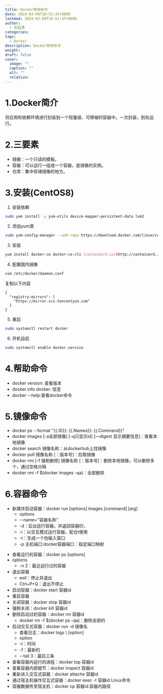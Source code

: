 ```yaml
---
title: Docker常用命令
date: 2024-03-09T16:51:47+0800
lastmod: 2024-03-09T16:51:47+0800
author:
  - 俞延涛
categories:
tags:
  - Docker
description: Docker常用命令
weight:
draft: false
cover:
  image: ""
  caption: ""
  alt: ""
  relative:
---
```

# 1.Docker简介
将应用和依赖环境进行封装到一个轻量级、可移植的容器中。一次封装，到处运行。

# 2.三要素

* 镜像：一个只读的模板。
* 容器：可以运行一组或一个容器，是镜像的实例。
* 仓库：集中存储镜像的地方。

# 3.安装(CentOS8)

1. 安装依赖
```bash
sudo yum install -y yum-utils device-mapper-persistent-data lvm2 
```
2. 添加yum源
```bash
sudo yum-config-manager --add-repo https://download.docker.com/linux/centos/docker-ce.repo
```
3. 安装
```bash
yum install docker-ce docker-ce-cli [containerd.io](http://containerd.io/) --allowerasing
```
4. 配置国内镜像
```bash 
vim /etc/docker/daemon.conf
```
复制以下内容
```text
{
  "registry-mirrors": [
    "https://mirror.ccs.tencentyun.com"
  ]
}
```
5. 重启
```bash 
sudo systemctl restart docker
```
6. 开机自启
```bash 
sudo systemctl enable docker.service
```

# 4.帮助命令

* docker version: 查看版本
* docker info docker: 信息
* docker --help:查看docker命令

# 5.镜像命令

* docker ps --format "{{.ID}}: {{.Names}}: {{.Command}}"
* docker images \[-a全部镜像]  \[-q只显示id] \[—digest 显示摘要信息]：查看本地镜像
* docker search 镜像名称：从dockerhub上找镜像
* docker pull 镜像名称 \[：版本号]：拉取镜像
* docker rmi \[-f 强制删除] 镜像名称 \[：版本号]：删除本地镜像，可以删除多个，通过空格分隔
* docker rmi -f $(docker images -qa)：全部删除

# 6.容器命令

* 新建并启动容器：docker run \[options] images \[command] \[arg]
	- options
	- --name="容器名称"
	- -d：后台运行容器，并返回容器ID，
	- -i：以交互模式运行容器，配合t使用
	- -t：生成一个伪输入窗口
	- -p 主机端口:docker容器端口：指定端口映射
- 查看运行的容器：docker ps \[options]
- options
	- -n 2：最近运行过的容器
- 退出容器
	- exit：停止并退出
	- Ctrl+P+Q：退出不停止
- 启动容器：docker start 容器id
- 重启容器
- 关闭容器：docker stop 容器id
- 强制关闭：docker kill 容器id
- 删除启动过的容器：docker rm 容器id
	- docker rm -f $(docker ps -qa)：删除全部的
- 启动交互式容器：docker run -d 镜像名
	- 查看日志：docker logs \ [option]
	- option
	- -t：时间
	- -f：最新的
	- --tail 3：最后三条
- 查看容器内运行的进程：docker top 容器id
- 查看容器内部细节：docker inspect 容器id
- 重新进入交互式容器：docker attache 容器id
- 通过宿主机操作交互式容器：docker exec -t 容器id Linux命令
- 容器数据传至宿主机：docker cp 容器id:容器内路径
